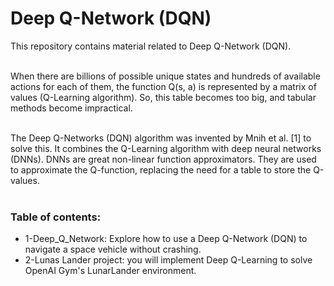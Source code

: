 # Deep Q-Network (DQN)


This repository contains material related to Deep Q-Network (DQN). <br><br>


When there are billions of possible unique states and hundreds of available actions for each of them, the function Q(s, a) is represented by a matrix of values (Q-Learning algorithm). So, this table becomes too big, and tabular methods become impractical.  <br><br>

The Deep Q-Networks (DQN) algorithm was invented by Mnih et al. [1] to solve this. It combines the Q-Learning algorithm with deep neural networks (DNNs). DNNs are great non-linear function approximators. They are used to approximate the Q-function, replacing the need for a table to store the Q-values. <br><br>


### Table of contents:
- 1-Deep_Q_Network: Explore how to use a Deep Q-Network (DQN) to navigate a space vehicle without crashing.
- 2-Lunas Lander project: you will implement Deep Q-Learning to solve OpenAI Gym's LunarLander environment. 
